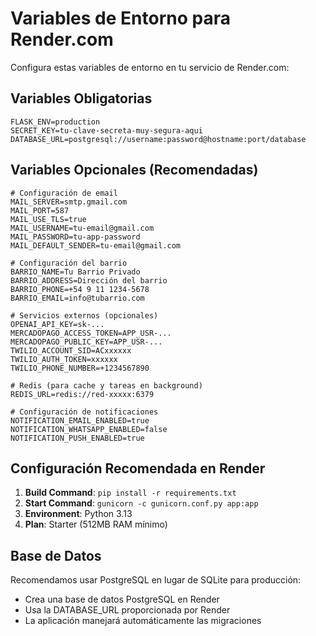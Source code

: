 # Variables de Entorno para Render.com

Configura estas variables de entorno en tu servicio de Render.com:

## Variables Obligatorias

```
FLASK_ENV=production
SECRET_KEY=tu-clave-secreta-muy-segura-aqui
DATABASE_URL=postgresql://username:password@hostname:port/database
```

## Variables Opcionales (Recomendadas)

```
# Configuración de email
MAIL_SERVER=smtp.gmail.com
MAIL_PORT=587
MAIL_USE_TLS=true
MAIL_USERNAME=tu-email@gmail.com
MAIL_PASSWORD=tu-app-password
MAIL_DEFAULT_SENDER=tu-email@gmail.com

# Configuración del barrio
BARRIO_NAME=Tu Barrio Privado
BARRIO_ADDRESS=Dirección del barrio
BARRIO_PHONE=+54 9 11 1234-5678
BARRIO_EMAIL=info@tubarrio.com

# Servicios externos (opcionales)
OPENAI_API_KEY=sk-...
MERCADOPAGO_ACCESS_TOKEN=APP_USR-...
MERCADOPAGO_PUBLIC_KEY=APP_USR-...
TWILIO_ACCOUNT_SID=ACxxxxxx
TWILIO_AUTH_TOKEN=xxxxxx
TWILIO_PHONE_NUMBER=+1234567890

# Redis (para cache y tareas en background)
REDIS_URL=redis://red-xxxxx:6379

# Configuración de notificaciones
NOTIFICATION_EMAIL_ENABLED=true
NOTIFICATION_WHATSAPP_ENABLED=false
NOTIFICATION_PUSH_ENABLED=true
```

## Configuración Recomendada en Render

1. **Build Command**: `pip install -r requirements.txt`
2. **Start Command**: `gunicorn -c gunicorn.conf.py app:app`
3. **Environment**: Python 3.13
4. **Plan**: Starter (512MB RAM mínimo)

## Base de Datos

Recomendamos usar PostgreSQL en lugar de SQLite para producción:
- Crea una base de datos PostgreSQL en Render
- Usa la DATABASE_URL proporcionada por Render
- La aplicación manejará automáticamente las migraciones

